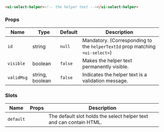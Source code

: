 ```html
<ui-select-helper><!-- the helper text --></ui-select-helper>
```

### Props

| Name       | Type            | Default | Description                                                                  |
| ---------- | --------------- | ------- | ---------------------------------------------------------------------------- |
| `id`       | string          | `null`  | Mandatory. (Corresponding to the `helperTextId` prop matching `<ui-select>`) |
| `visible`  | boolean         | `false` | Makes the helper text permanently visible.                                   |
| `validMsg` | string, boolean | `false` | Indicates the helper text is a validation message.                           |

### Slots

| Name      | Props | Description                                                         |
| --------- | ----- | ------------------------------------------------------------------- |
| `default` |       | The default slot holds the select helper text and can contain HTML. |
